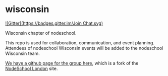 wisconsin
=========
[![Gitter](https://badges.gitter.im/Join Chat.svg)](https://gitter.im/nodeschool/wisconsin?utm_source=badge&utm_medium=badge&utm_campaign=pr-badge)

Wisconsin chapter of nodeschool.

This repo is used for collaboration, communication, and event planning.  Attendees of nodeschool Wisconsin events will be added to the nodeschool Wisconsin team.

[We have a github page for the group here](http://nodeschool.io/wisconsin/), which is a fork of the [NodeSchool London](http://nodeschool.io/london/) site.
